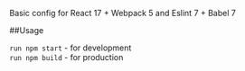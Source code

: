 Basic config for React 17 + Webpack 5 and Eslint 7 + Babel 7

##Usage

`run npm start` - for development\
`run npm build` - for production
